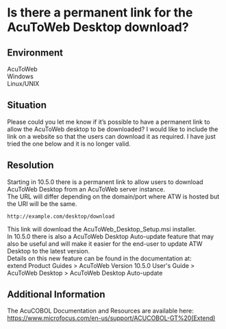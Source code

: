 # Is there a permanent link for the AcuToWeb Desktop download?
## Environment
AcuToWeb  
Windows  
Linux/UNIX  

## Situation
Please could you let me know if it’s possible to have a permanent link to allow the AcuToWeb desktop to be downloaded? I would like to include the link on a website so that the users can download it as required. I have just tried the one below and it is no longer valid.  

## Resolution
Starting in 10.5.0 there is a permanent link to allow users to download AcuToWeb Desktop from an AcuToWeb server instance.  
The URL will differ depending on the domain/port where ATW is hosted but the URI will be the same.  

```
http://example.com/desktop/download
```

This link will download the AcuToWeb_Desktop_Setup.msi installer.  
In 10.5.0 there is also a AcuToWeb Desktop Auto-update feature that may also be useful and will make it easier for the end-user to update ATW Desktop to the latest version.  
Details on this new feature can be found in the documentation at:  
extend Product Guides > AcuToWeb Version 10.5.0 User's Guide > AcuToWeb Desktop > AcuToWeb Desktop Auto-update  

## Additional Information
The AcuCOBOL Documentation and Resources are available here:  
https://www.microfocus.com/en-us/support/ACUCOBOL-GT%20(Extend)  